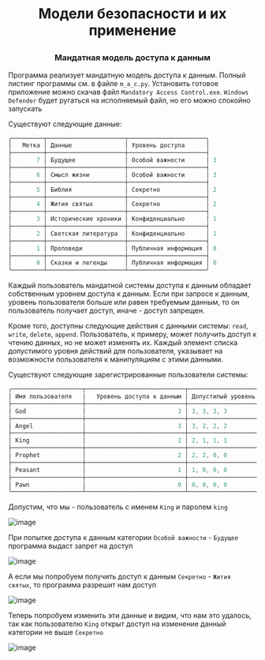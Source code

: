 # <p align = "center"> Модели безопасности и их применение</p>

### <p align = "center">Мандатная модель доступа к данным</p>
Программа реализует мандатную модель доступа к данным. Полный листинг программы см. в файле `m_a_c.py`. Установить готовое приложение можно скачав файл `Mandatory Access Control.exe`. `Windows Defender` будет ругаться на исполняемый файл, но его можно спокойно запускать

Существуют  следующие данные: 
```powershell
╭─────────┬──────────────────────┬──────────────────────╮
│   Метка │ Данные               │ Уровень доступа      │
├─────────┼──────────────────────┼──────────────────────┤
│       7 │ Будущее              │ Особой важности      │ 3
├─────────┼──────────────────────┼──────────────────────┤ 
│       6 │ Смысл жизни          │ Особой важности      │ 3
├─────────┼──────────────────────┼──────────────────────┤
│       5 │ Библия               │ Секретно             │ 2 
├─────────┼──────────────────────┼──────────────────────┤
│       4 │ Жития святых         │ Секретно             │ 2
├─────────┼──────────────────────┼──────────────────────┤
│       3 │ Исторические хроники │ Конфиденциально      │ 1
├─────────┼──────────────────────┼──────────────────────┤
│       2 │ Светская литература  │ Конфиденциально      │ 1
├─────────┼──────────────────────┼──────────────────────┤
│       1 │ Проповеди            │ Публичная информация │ 0 
├─────────┼──────────────────────┼──────────────────────┤
│       0 │ Сказки и легенды     │ Публичная информация │ 0
╰─────────┴──────────────────────┴──────────────────────╯
```

Каждый пользователь мандатной системы доступа к данным обладает собственным уровнем доступа к данным. Если при запросе к данным, уровень пользователя больше или равен требуемым данным, то он пользователь получает доступ, иначе - доступ запрещен. 

Кроме того, доступны следующие действия с данными системы: `read`, `write`, `delete`, `append`. Пользователь, к примеру, может получить доступ к чтению данных, но не может изменять их. Каждый элемент списка допустимого уровня действий для пользователя, указывает на возможности пользователя к манипуляциям с этими данными.

Существуют следующие зарегистрированные пользователи системы: 

```powershell
╭────────────────────┬────────────────────────────┬───────────────────────────────╮
│ Имя пользователя   │   Уровень доступа к данным │ Допустипый уровень действий   │
├────────────────────┼────────────────────────────┼───────────────────────────────┤
│ God                │                          3 │ 3, 3, 3, 3                    │
├────────────────────┼────────────────────────────┼───────────────────────────────┤
│ Angel              │                          3 │ 3, 2, 2, 2                    │
├────────────────────┼────────────────────────────┼───────────────────────────────┤
│ King               │                          2 │ 2, 1, 1, 1                    │
├────────────────────┼────────────────────────────┼───────────────────────────────┤
│ Prophet            │                          2 │ 2, 2, 0, 0                    │
├────────────────────┼────────────────────────────┼───────────────────────────────┤
│ Peasant            │                          1 │ 1, 0, 0, 0                    │
├────────────────────┼────────────────────────────┼───────────────────────────────┤
│ Pawn               │                          0 │ 0, 0, 0, 0                    │
╰────────────────────┴────────────────────────────┴───────────────────────────────╯
```


Допустим, что мы - пользователь с именем `King` и паролем `king`

![image](https://github.com/kovalevegor/Information-Security/assets/113568414/ec1f99ca-bdd0-42c0-988f-46a1d620d02d)

При попытке доступа к данным категории `Особой важности` - `Будущее` программа выдаст запрет на доступ

![image](https://github.com/kovalevegor/Information-Security/assets/113568414/b75cc825-e32c-4826-9f39-687a118bc743)

А если мы попробуем получить доступ к данным `Секретно` - `Жития святых`, то программа разрешит нам доступ

![image](https://github.com/kovalevegor/Information-Security/assets/113568414/473e2c95-8e31-450b-8709-7307f6d2f07d)

Теперь попробуем изменить эти данные и видим, что нам это удалось, так как пользователю `King` открыт доступ на изменение данный категории не выше `Секретно`

![image](https://github.com/kovalevegor/Information-Security/assets/113568414/865dde6a-0b35-4175-9223-77baa2b58d82)



